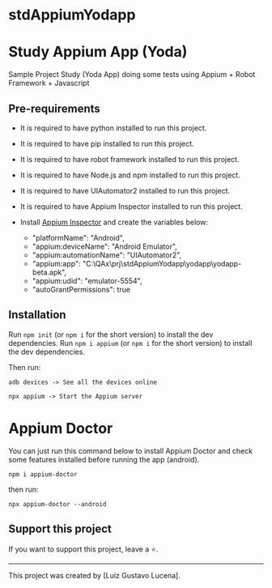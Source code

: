 # stdAppiumYodapp
 
# Study Appium App (Yoda)

Sample Project Study (Yoda App) doing some tests using Appium + Robot Framework + Javascript

## Pre-requirements

* It is required to have python installed to run this project.
* It is required to have pip installed to run this project.
* It is required to have robot framework installed to run this project.
* It is required to have Node.js and npm installed to run this project.
* It is required to have UIAutomator2 installed to run this project.
* It is required to have Appium Inspector installed to run this project.

* Install [Appium Inspector](https://github.com/appium/appium-inspector) and create the variables below:
 
  * "platformName": "Android",
  * "appium:deviceName": "Android Emulator",
  * "appium:automationName": "UIAutomator2",
  * "appium:app": "C:\\QAx\\prj\\stdAppiumYodapp\\yodapp\\yodapp-beta.apk",
  * "appium:udid": "emulator-5554",
  * "autoGrantPermissions": true

## Installation

Run `npm init` (or `npm i` for the short version) to install the dev dependencies.
Run `npm i appium` (or `npm i` for the short version) to install the dev dependencies.

Then run:
```
adb devices -> See all the devices online
```
```
npx appium -> Start the Appium server
```

# Appium Doctor
You can just run this command below to install Appium Doctor and check some features installed before running the app (android).
```
npm i appium-doctor
```
then run:
```
npx appium-doctor --android
```
## Support this project

If you want to support this project, leave a ⭐.

___

This project was created by [Luiz Gustavo Lucena].

